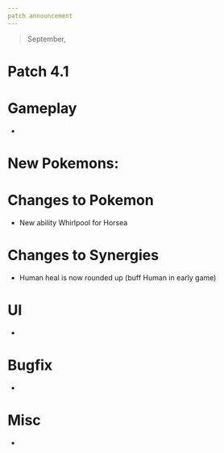 ```yaml
---
patch announcement
---
```


> September,

# Patch 4.1

# Gameplay

-

# New Pokemons:

# Changes to Pokemon

- New ability Whirlpool for Horsea

# Changes to Synergies

- Human heal is now rounded up (buff Human in early game)

# UI

-

# Bugfix

-

# Misc

-
